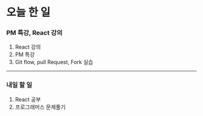 # 오늘 한 일

### PM 특강, React 강의

1. React 강의
1. PM 특강
1. Git flow, pull Request, Fork
   실습

---

### 내일 할 일

1. React 공부
1. 프로그래머스 문제풀기
